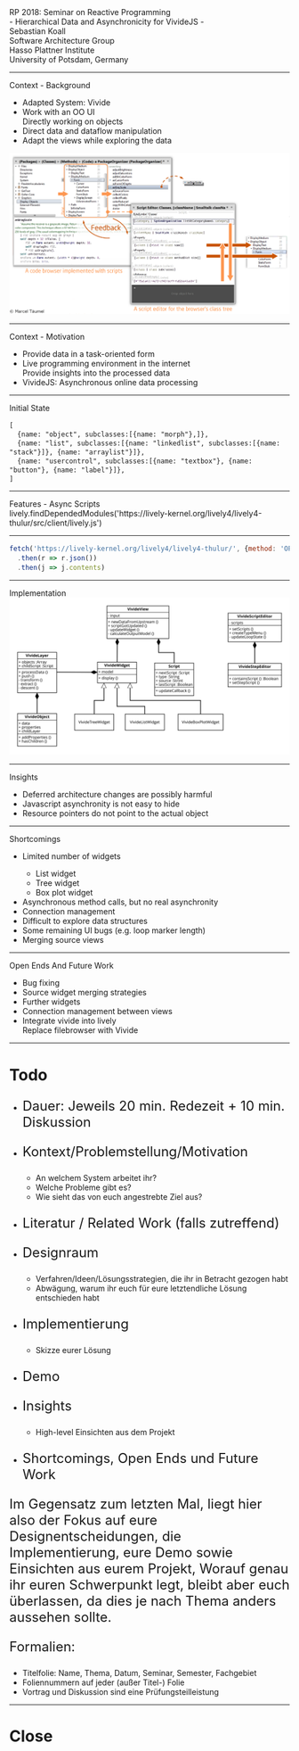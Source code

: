 <!-- markdown-config presentation=true -->

<script>
import { openBrowser, openComponent } from "doc/PX2018/project_2/utils.js"

let presentation = lively.query(this, "lively-presentation");
let slides = presentation.querySelectorAll('.lively-slide');
let ratio = "16-9";
slides.forEach(slide => {
  slide.classList += " ratio-" + ratio;
})
</script>
<link rel="stylesheet" type="text/css" href="doc/PX2018/project_2/utils.css">
<link rel="stylesheet" type="text/css" href="doc/PX2018/project_2/presentation.css">

<link rel="stylesheet" type="text/css" href="doc/PX2018/style.css" />
<link rel="stylesheet" type="text/css" href="src/client/lively.css" />
<link rel="stylesheet" type="text/css" href="templates/livelystyle.css" />

<style>
  .lively-slide {
    border: 1px solid rgb(220,220,220)
    page-break-before: always;
  }
  
  p {
    font-size: 18pt
  }
  @media print {
    .lively-slide {
      page-break-before: always;
      border: 0px solid white;
/*       border: 2px solid blue; */
    }      
  }
  
</style>

<script>
let presentButton = document.createElement('button');
presentButton.innerHTML = 'present';
presentButton.addEventListener("click", async () => {
  document.documentElement.webkitRequestFullScreen(Element.ALLOW_KEYBOARD_INPUT);
  // wait for fullscreen
  await lively.sleep(100);

  let width = Math.max(document.documentElement.clientWidth, window.innerWidth || 0);
  let height = Math.max(document.documentElement.clientHeight, window.innerHeight || 0);
  let scaling = width / slides[0].clientWidth;
  
  slides.forEach(slide => {
    slide.style.transform = 'scale(' + scaling + ')';
    slide.style.transformOrigin = 'top left';
    slide.style.position = 'fixed';
    slide.style.zIndex = '10001';
  })

  presentButton.style.display = 'none';
})

if (presentation && presentation.slides) {
  presentation.slides().forEach(ea => {
    var img = document.createElement("img")
    img.classList.add("logo")
    img.src="https://lively-kernel.org/lively4/lively4-jens/doc/PX2018/media/hpi_logo.png" 
    img.setAttribute("width", "50px")
    ea.appendChild(img)

    var div = document.createElement("div")
    div.classList.add("page-number")
    ea.appendChild(div)
  });
}

presentButton
</script>

<div class="title-frontpage">
  RP 2018: Seminar on Reactive Programming<br />- Hierarchical Data and Asynchronicity for VivideJS -
</div>

<div class="authors">
  Sebastian Koall
</div>

<div class="credentials">
  Software Architecture Group <br />Hasso Plattner Institute<br /> University of Potsdam, Germany
</div>

<script>
  var button = document.createElement("button")
  button.textContent = "print"
  button.onclick = async () => {
   var presentation = lively.query(this, "lively-presentation")
   presentation.print()
  }
  button.style = "position: absolute; bottom: 10px; left: 10px"
  button
</script>

---
<div class="title-1">Context - Background</div>

<div class="first-50">
<ul class="notes-big">
<li>Adapted System: Vivide</li>
<li>Work with an OO UI<br><i class="fa fa-arrow-right"></i> Directly working on objects</li>
<li>Direct data and dataflow manipulation</li>
<li>Adapt the views while exploring the data</li>
</ul>
</div>

<img class="img-1-2" src="vivide.png" />

---
<div class="title-1">Context - Motivation</div>


<ul class="notes notes-big">
<li>Provide data in a task-oriented form</li>
<li>Live programming environment in the internet<br><i class="fa fa-arrow-right"></i> Provide insights into the processed data</li>
<li>VivideJS: Asynchronous online data processing</li>
</ul>

---
<div class="title-1">Initial State</div>

<div class="first-50">
<pre><code class="language-javascript">[
  {<span class="hljs-attr">name</span>: <span class="hljs-string">"object"</span>, <span class="hljs-attr">subclasses</span>:[{<span class="hljs-attr">name</span>: <span class="hljs-string">"morph"</span>},]},
  {<span class="hljs-attr">name</span>: <span class="hljs-string">"list"</span>, <span class="hljs-attr">subclasses</span>:[{<span class="hljs-attr">name</span>: <span class="hljs-string">"linkedlist"</span>, <span class="hljs-attr">subclasses</span>:[{<span class="hljs-attr">name</span>: <span class="hljs-string">"stack"</span>}]}, {<span class="hljs-attr">name</span>: <span class="hljs-string">"arraylist"</span>}]},
  {<span class="hljs-attr">name</span>: <span class="hljs-string">"usercontrol"</span>, <span class="hljs-attr">subclasses</span>:[{<span class="hljs-attr">name</span>: <span class="hljs-string">"textbox"</span>}, {<span class="hljs-attr">name</span>: <span class="hljs-string">"button"</span>}, {<span class="hljs-attr">name</span>: <span class="hljs-string">"label"</span>}]},
]
</code></pre>
</div>

<div class="second-50">
<script>
(async () => {
  let workspace = await (<lively-code-mirror></lively-code-mirror>);
  workspace.value = `[
  {name: "object", subclasses:[{name: "morph"},]},
  {name: "list", subclasses:[{name: "linkedlist", subclasses:[{name: "stack"}]}, {name: "arraylist"}]},
  {name: "usercontrol", subclasses:[{name: "textbox"}, {name: "button"}, {name: "label"}]},
]`
  return workspace;
})()
</script>
</div>

---
<div class="title-1">Features - Async Scripts</div>



<div class="first-50">
lively.findDependedModules('https://lively-kernel.org/lively4/lively4-thulur/src/client/lively.js')
</div>

<div class="second-50">
<script>
(async () => {
  let workspace = await (<lively-code-mirror></lively-code-mirror>);
  workspace.value = "lively.findDependedModules('https://lively-kernel.org/lively4/lively4-thulur/src/client/lively.js')";
  return workspace;
})()
</script>
</div>

---
<!--
<div class="title-1">Features - Multilevel Hierarchies</div>
-->

<script>
import {hideHiddenElements, toggleLayer, showVariable, runExampleButton, runVivideButton} from "src/client/essay.js"
""
</script>


```javascript {.first-50 .example1}
fetch('https://lively-kernel.org/lively4/lively4-thulur/', {method: 'OPTIONS'})
  .then(r => r.json())
  .then(j => j.contents)
```
<script>
this.classList.add("second-50")
runVivideButton("run", this, "example1")
</script>


---
<div class="title-1">Implementation</div>

<img class="img-big" src="vivide-classes.svg" alt="Vivide Class Hierarchy" />

---
<div class="title-1">Insights</div>

<ul class="notes notes-big">
<li>Deferred architecture changes are possibly harmful</li>
<li>Javascript asynchronity is not easy to hide</li>
<li>Resource pointers do not point to the actual object</li>
</ul>

---
<div class="title-1">Shortcomings</div>

<ul class="notes notes-big">
<li>Limited number of widgets</li>
  <ul>
  <li>List widget</li>
  <li>Tree widget</li>
  <li>Box plot widget</li>
  </ul>
<li>Asynchronous method calls, but no real asynchronity</li>
<li>Connection management</li>
<li>Difficult to explore data structures</li>
<li>Some remaining UI bugs (e.g. loop marker length)</li>
<li>Merging source views</li>
</ul>

---
<div class="title-1">Open Ends And Future Work</div>

<ul class="notes notes-big">
<li>Bug fixing</li>
<li>Source widget merging strategies</li>
<li>Further widgets</li>
<li>Connection management between views</li>
<li>Integrate vivide into lively<br><i class="fa fa-arrow-right"></i> Replace filebrowser with Vivide</li>
</ul>

---

# Todo

- Dauer: Jeweils 20 min. Redezeit + 10 min. Diskussion

- Kontext/Problemstellung/Motivation
  - An welchem System arbeitet ihr?
  - Welche Probleme gibt es?
  - Wie sieht das von euch angestrebte Ziel aus?
- Literatur / Related Work (falls zutreffend)
- Designraum
  - Verfahren/Ideen/Lösungsstrategien, die ihr in Betracht gezogen habt
  - Abwägung, warum ihr euch für eure letztendliche Lösung entschieden habt
- Implementierung
  - Skizze eurer Lösung
- Demo
- Insights
  - High-level Einsichten aus dem Projekt
- Shortcomings, Open Ends und Future Work

Im Gegensatz zum letzten Mal, liegt hier also der Fokus auf eure Designentscheidungen, die Implementierung, eure Demo sowie Einsichten aus eurem Projekt,
Worauf genau ihr euren Schwerpunkt legt, bleibt aber euch überlassen, da dies je nach Thema anders aussehen sollte.

Formalien:
* Titelfolie: Name, Thema, Datum, Seminar, Semester, Fachgebiet
* Foliennummern auf jeder (außer Titel-) Folie
* Vortrag und Diskussion sind eine Prüfungsteilleistung


---

# Close

<script>
let closeButton = document.createElement('button')
closeButton.innerHTML = 'close';
closeButton.addEventListener("click", closeFullscreen);

function closeFullscreen() {
  document.webkitCancelFullScreen();
  let slides = presentation.querySelectorAll('.lively-slide');
  slides.forEach(slide => {
    slide.style.transform = 'none';
    slide.style.position = 'relative';
    slide.style.zIndex = '1';
  })
  
  presentButton.style.display = 'inline';
}

closeButton
</script>
